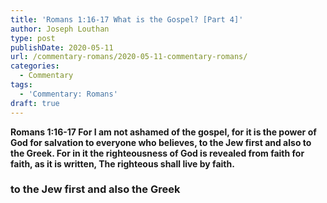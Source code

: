 ```yaml
---
title: 'Romans 1:16-17 What is the Gospel? [Part 4]'
author: Joseph Louthan
type: post
publishDate: 2020-05-11
url: /commentary-romans/2020-05-11-commentary-romans/
categories:
  - Commentary
tags:
  - 'Commentary: Romans'
draft: true
---
```


**Romans 1:16-17 For I am not ashamed of the gospel, for it is the power of God for salvation to everyone who believes, to the Jew first and also to the Greek. For in it the righteousness of God is revealed from faith for faith, as it is written, The righteous shall live by faith.**

### to the Jew first and also the Greek

